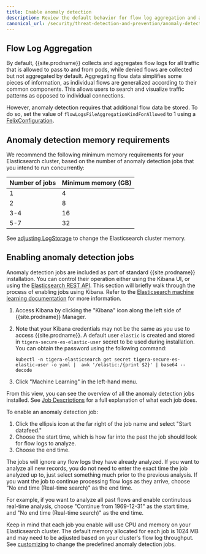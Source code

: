 ```yaml
---
title: Enable anomaly detection
description: Review the default behavior for flow log aggregation and anomaly detection. 
canonical_url: /security/threat-detection-and-prevention/anomaly-detection/enabling
---
```


## Flow Log Aggregation

By default, {{site.prodname}} collects and aggregates flow logs for all traffic that is allowed to pass to and
from pods, while denied flows are collected but not aggregated by default. Aggregating flow data simplifies 
some pieces of information, as individual flows are generalized according to their common components. This 
allows users to search and visualize traffic patterns as opposed to individual connections.

However, anomaly detection requires that additional flow data be stored. To do so, set the value of `flowLogsFileAggregationKindForAllowed` to 1 using a [FelixConfiguration][felixconfig].

## Anomaly detection memory requirements

We recommend the following minimum memory requirements for your Elasticsearch cluster, based on the number of anomaly detection jobs that you intend to run concurrently:

| Number of jobs | Minimum memory (GB) |
| :--- | :--- |
| 1 | 4 |
| 2 | 8 |
| 3-4 | 16 |
| 5-7 | 32 |

See [adjusting LogStorage]({{site.baseurl}}/maintenance/adjust-log-storage-size) to change the Elasticsearch cluster memory.

## Enabling anomaly detection jobs

Anomaly detection jobs are included as part of standard {{site.prodname}} installation. You can control
their operation either using the Kibana UI, or using the [Elasticsearch REST API].  This section will briefly
walk through the process of enabling jobs using Kibana.  Refer to the
[Elasticsearch machine learning documentation] for more information.

1. Access Kibana by clicking the "Kibana" icon along the left side of {{site.prodname}} Manager.
1. Note that your Kibana credentials may not be the same as you use to access {{site.prodname}}.
   A default user `elastic` is created and stored in `tigera-secure-es-elastic-user` secret to be used during installation. You can obtain the password using the following command:

      ```
   kubectl -n tigera-elasticsearch get secret tigera-secure-es-elastic-user -o yaml |  awk '/elastic:/{print $2}' | base64 --decode
      ```

1. Click "Machine Learning" in the left-hand menu.

From this view, you can see the overview of all the anomaly detection jobs installed. See
[Job Descriptions][jobs] for a full explanation of what each job does.

To enable an anomaly detection job:

1. Click the ellipsis icon at the far right of the job name and select "Start datafeed."
1. Choose the start time, which is how far into the past the job should look for flow logs to analyze.
1. Choose the end time.

The jobs will ignore any flow logs they have already analyzed. If you want to analyze all new records, you
do not need to enter the exact time the job analyzed up to, just select something much prior to the previous
analysis. If you want the job to continue processing flow logs as they arrive, choose "No end time (Real-time
search)" as the end time.

For example, if you want to analyze all past flows and enable continutous real-time analysis, choose "Continue from 1969-12-31" as the start time, and "No end time (Real-time search)" as the end time.

Keep in mind that each job you enable will use CPU and memory on your Elasticsearch cluster. The default memory allocated for each job is 1024 MB and may need to be adjusted based on your cluster's flow log throughput. See [customizing]({{site.baseurl}}/security/threat-detection-and-prevention/anomaly-detection/customizing) to change the predefined anomaly detection jobs.

[Elasticsearch REST API]: https://www.elastic.co/guide/en/elasticsearch/reference/6.4/ml-apis.html
[Elasticsearch machine learning documentation]: https://www.elastic.co/guide/en/elastic-stack-overview/6.4/xpack-ml.html
[felixconfig]: ../../../reference/resources/felixconfig
[jobs]: ./job-descriptions
